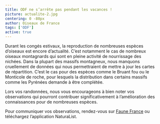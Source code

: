 ```yaml
---
title: ODF ne s’arrête pas pendant les vacances !
picture: actualite-2.jpg
centering: 0 -80px
author: Oiseaux de France
tags: ['ODF']
active: true
---
```


Durant les congés estivaux, la reproduction de nombreuses espèces d’oiseaux est encore d’actualité. C’est notamment le cas de nombreux oiseaux montagnards qui sont en pleine activité de nourrissage des nichées. Dans la plupart des massifs montagneux, nous manquons cruellement de données qui nous permettraient de mettre à jour les cartes de répartition. C’est le cas pour des espèces comme le Bruant fou ou le Monticole de roche, pour lesquels la distribution dans certains massifs comme les Pyrénées demande à être complétée.

Lors vos randonnées, nous vous encourageons à bien noter vos observations qui pourront contribuer significativement à l’amélioration des connaissances pour de nombreuses espèces.

Pour communiquer vos observations, rendez-vous sur [Faune France](www.faune-france.org) ou téléchargez l’application NaturaList.
